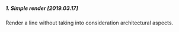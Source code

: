 ##### 1. Simple render [2019.03.17]
Render a line without taking into consideration architectural aspects.